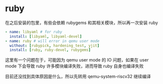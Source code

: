 # ruby

在之后安装的包里，有些会依赖 rubygems 和其相关模块，所以再一次安装 ruby

```yaml
- name: libyaml # for ruby
  install: [libyaml, libyaml-devel]
- name: ruby # will error in qemu user mode
  without: [rubypick, hardening_test, yjit]
  install: [ruby, ruby-devel, rubygems]
```

这里有一个问题在于，可能因为 qemu user mode 的 IO 问题，如果在 user mode 下会导致 ruby 许多模块编译失败，进而导致 ruby 自身也编译失败

目前还没找到具体原因是什么，所以先转用 qemu-system-riscv32 继续编译